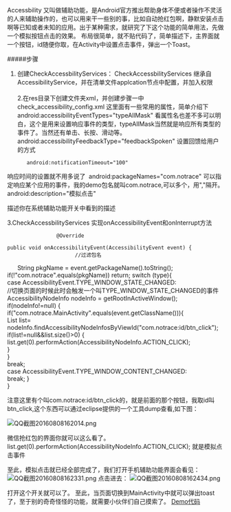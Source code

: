 Accessbility 又叫做辅助功能，是Android官方推出帮助身体不便或者操作不灵活的人来辅助操作的，也可以用来干一些别的事，比如自动抢红包啊，静默安装点击啊等已知或者未知的应用。出于某种需求，就研究了下这个功能的简单用法，先做一个模拟按钮点击的效果。
  布局很简单，就不贴代码了，简单描述下，主界面就一个按钮，id随便你取，在Activity中设置点击事件，弹出一个Toast。

#####步骤
1. 创建CheckAccessbilityServices：
 CheckAccessbilityServices 继承自AccessibilityService，并在清单文件applcation节点中配置，并加入权限
          <service   
           android:name=".CheckAccessbilityServices"   
           android:enabled="true"        
          android:exported="true"
          android:label="测试点击"
          android:permission="android.permission.BIND_ACCESSIBILITY_SERVICE">  
              <intent-filter>      
                <action android:name="android.accessibilityservice.AccessibilityService" />
                </intent-filter> 
             <meta-data
                   android:name="android.accessibilityservice"
                   android:resource="@xml/check_accessibility_config" />
          </service>
2.在res目录下创建文件夹xml，并创建步骤一中check_accessibility_config.xml
            <accessibility-service xmlns:android="http://schemas.android.com/apk/res/android"                   android:description="@string/check_click" 
                android:packageNames="com.notrace"      
            android:accessibilityEventTypes=    "typeAllMask|typeViewClicked|typeViewFocused|typeNotificationStateChanged|typeWindowStateChanged"    
              android:accessibilityFlags="flagDefault"   
              android:accessibilityFeedbackType="feedbackSpoken"    
              android:notificationTimeout="100"   
              android:canRetrieveWindowContent="true"    />
这里面有一些常用的属性，简单介绍下
          android:accessibilityEventTypes="typeAllMask"
看属性名也差不多可以明白，这个是用来设置响应事件的类型，typeAllMask当然就是响应所有类型的事件了。当然还有单击、长按、滑动等。 
          android:accessibilityFeedbackType="feedbackSpoken"
设置回馈给用户的方式

          android:notificationTimeout="100"
 响应时间的设置就不用多说了 
          android:packageNames="com.notrace"
可以指定响应某个应用的事件，我的demo包名就叫com.notrace,可以多个，用","隔开。
          android:description="模拟点击"

描述你在系统辅助功能开关中看到的描述

3.CheckAccessbilityServices  实现onAccessibilityEvent和onInterrupt方法

                    @Override  
                public void onAccessibilityEvent(AccessibilityEvent event) {  
                          //过滤包名
                          String pkgName = event.getPackageName().toString();    
                          if(!"com.notrace".equals(pkgName))
                                return;
                        switch (type){  
                              case AccessibilityEvent.TYPE_WINDOW_STATE_CHANGED:      
                          //切换页面的时候此时会触发一个叫TYPE_WINDOW_STATE_CHANGED的事件
                            AccessibilityNodeInfo nodeInfo = getRootInActiveWindow(); 
                           if(nodeInfo!=null)  {
                               if("com.notrace.MainActivity".equals(event.getClassName())){    
                                    List<AccessibilityNodeInfo>     list=
                                    nodeInfo.findAccessibilityNodeInfosByViewId("com.notrace:id/btn_click");
                              if(list!=null&&list.size()>0)  {        
                              list.get(0).performAction(AccessibilityNodeInfo.ACTION_CLICK);       
                               }        
                          }       
                           break;   
                       case AccessibilityEvent.TYPE_WINDOW_CONTENT_CHANGED:   
                         break;
                      }                     
               }  

注意这里有个叫com.notrace:id/btn_click的，就是前面的那个按钮，我取id叫btn_click,这个东西可以通过eclipse提供的一个工具dump查看,如下图：

![QQ截图20160808162014.png](http://upload-images.jianshu.io/upload_images/1453857-78fa62630f5370b0.png?imageMogr2/auto-orient/strip%7CimageView2/2/w/1240)

微信抢红包的界面你就可以这么看了。
list.get(0).performAction(AccessibilityNodeInfo.ACTION_CLICK);      就是模拟点击事件




至此，模拟点击就已经全部完成了，我们打开手机辅助功能界面会看见：
![QQ截图20160808162331.png](http://upload-images.jianshu.io/upload_images/1453857-2b1084259b04dab0.png?imageMogr2/auto-orient/strip%7CimageView2/2/w/1240)
点击进去：
![QQ截图20160808162434.png](http://upload-images.jianshu.io/upload_images/1453857-cd8e0447e512c2ba.png?imageMogr2/auto-orient/strip%7CimageView2/2/w/1240)

打开这个开关就可以了。
至此，当页面切换到MainActivity中就可以弹出toast了，至于别的奇奇怪怪的功能，就需要小伙伴们自己摸索了。
[Demo代码](https://github.com/messnoTrace/Demo_Accessbility.git)